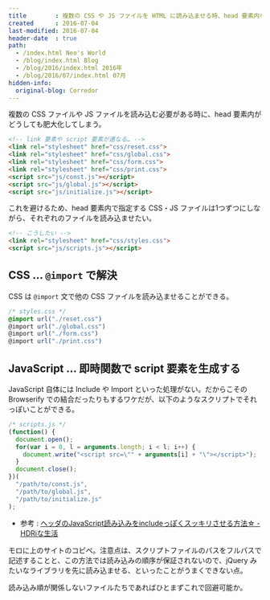 ```yaml
---
title        : 複数の CSS や JS ファイルを HTML に読み込ませる時、head 要素内をスッキリさせる方法
created      : 2016-07-04
last-modified: 2016-07-04
header-date  : true
path:
  - /index.html Neo's World
  - /blog/index.html Blog
  - /blog/2016/index.html 2016年
  - /blog/2016/07/index.html 07月
hidden-info:
  original-blog: Corredor
---
```


複数の CSS ファイルや JS ファイルを読み込む必要がある時に、head 要素内がどうしても肥大化してしまう。

```html
<!-- link 要素や script 要素が連なる… -->
<link rel="stylesheet" href="css/reset.css">
<link rel="stylesheet" href="css/global.css">
<link rel="stylesheet" href="css/form.css">
<link rel="stylesheet" href="css/print.css">
<script src="js/const.js"></script>
<script src="js/global.js"></script>
<script src="js/initialize.js"></script>
```

これを避けるため、head 要素内で指定する CSS・JS ファイルは1つずつにしながら、それぞれのファイルを読み込ませたい。

```html
<!-- こうしたい -->
<link rel="stylesheet" href="css/styles.css">
<script src="js/scripts.js"></script>
```

## CSS … `@import` で解決

CSS は `@import` 文で他の CSS ファイルを読み込ませることができる。

```css
/* styles.css */
@import url("./reset.css")
@import url("./global.css")
@import url("./form.css")
@import url("./print.css")
```

## JavaScript … 即時関数で script 要素を生成する

JavaScript 自体には Include や Import といった処理がない。だからこその Browserify での結合だったりもするワケだが、以下のようなスクリプトでそれっぽいことができる。

```javascript
/* scripts.js */
(function() {
  document.open();
  for(var i = 0, l = arguments.length; i < l; i++) {
    document.write("<script src=\"" + arguments[i] + "\"></script>");
  }
  document.close();
})(
  "/path/to/const.js",
  "/path/to/global.js",
  "/path/to/initialize.js"
);
```

- 参考 : [ヘッダのJavaScript読み込みをincludeっぽくスッキリさせる方法☆ - HDRiな生活](http://hdri.iwalk.jp/2010/07/object79.php)

モロに上のサイトのコピペ。注意点は、スクリプトファイルのパスをフルパスで記述することと、この方法では読み込みの順序が保証されないので、jQuery みたいなライブラリを先に読み込ませる、といったことがうまくできない点。

読み込み順が関係しないファイルたちであればひとまずこれで回避可能か。
